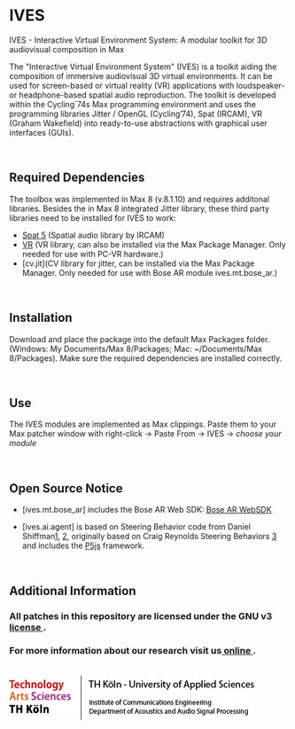 # IVES
IVES - Interactive Virtual Environment System: A modular toolkit for 3D audiovisual composition in Max

The "Interactive Virtual Environment System" (IVES) is a toolkit aiding the composition of immersive audiovisual 3D virtual environments. It can be used for screen-based or virtual reality (VR) applications with loudspeaker- or headphone-based spatial audio reproduction. 
The toolkit is developed within the Cycling´74s Max programming environment and uses the programming libraries Jitter / OpenGL (Cycling’74), Spat (IRCAM), VR (Graham Wakefield) into ready-to-use abstractions with graphical user interfaces (GUIs).

<br>

## Required Dependencies
The toolbox was implemented in Max 8 (v.8.1.10) and requires additonal libraries. Besides the in Max 8 integrated Jitter library, these third party libraries need to be
installed for IVES to work: 

- [Spat 5](https://forum.ircam.fr/projects/detail/spat/) (Spatial audio library by IRCAM)
- [VR](https://github.com/worldmaking/vr) (VR library, can also be installed via the Max Package Manager. Only needed for use with PC-VR hardware.)
- [cv.jit](CV library for jitter, can be installed via the Max Package Manager. Only needed for use with Bose AR module ives.mt.bose_ar.)

<br>

## Installation
Download and place the package into the default Max Packages folder. (Windows: My Documents/Max 8/Packages; Mac: ~/Documents/Max 8/Packages).
Make sure the required dependencies are installed correctly. 


<br>

## Use

The IVES modules are implemented as Max clippings. Paste them to your Max patcher window with right-click -> Paste From -> IVES -> *choose your module* 


<br>


## Open Source Notice

- [ives.mt.bose_ar] includes the Bose AR Web SDK: [Bose AR WebSDK](https://github.com/zakaton/Bose-Frames-Web-SDK)

- [ives.ai.agent] is based on Steering Behavior code from Daniel Shiffman[1](https://github.com/nature-of-code/noc-examples-processing/tree/master/chp06_agents), [2](https://thecodingtrain.com/tracks/the-nature-of-code-2/noc/5-autonomous-agents/1-steering-agents), originally based on Craig Reynolds Steering Behaviors [3](https://www.red3d.com/cwr/steer/)
and includes the [P5js](https://www.p5js.org) framework.

<br>

## Additional Information


### All patches in this repository are licensed under the GNU v3 [ license ](LICENSE.md). 

### For more information about our research visit us[ online ](https://www.th-koeln.de/informations-medien-und-elektrotechnik/technische-akustik_25051.php).
 

<br> 
<img src = "x_TH_footer.png">
